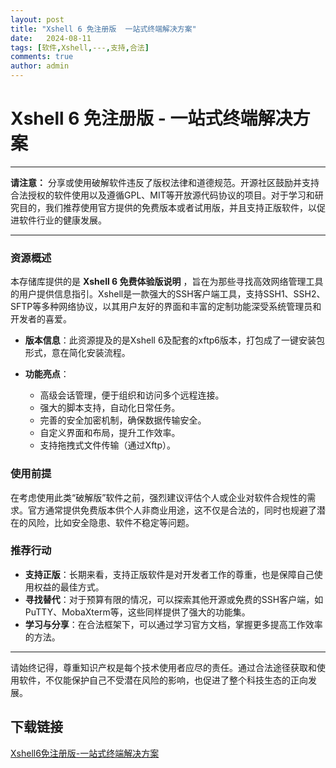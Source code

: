 ```yaml
---
layout: post
title: "Xshell 6 免注册版  一站式终端解决方案"
date:   2024-08-11
tags: [软件,Xshell,---,支持,合法]
comments: true
author: admin
---
```

# Xshell 6 免注册版 - 一站式终端解决方案

---

**请注意：** 分享或使用破解软件违反了版权法律和道德规范。开源社区鼓励并支持合法授权的软件使用以及遵循GPL、MIT等开放源代码协议的项目。对于学习和研究目的，我们推荐使用官方提供的免费版本或者试用版，并且支持正版软件，以促进软件行业的健康发展。

---

### 资源概述

本存储库提供的是 **Xshell 6 免费体验版说明** ，旨在为那些寻找高效网络管理工具的用户提供信息指引。Xshell是一款强大的SSH客户端工具，支持SSH1、SSH2、SFTP等多种网络协议，以其用户友好的界面和丰富的定制功能深受系统管理员和开发者的喜爱。

- **版本信息**：此资源提及的是Xshell 6及配套的xftp6版本，打包成了一键安装包形式，意在简化安装流程。
  
- **功能亮点**：
  - 高级会话管理，便于组织和访问多个远程连接。
  - 强大的脚本支持，自动化日常任务。
  - 完善的安全加密机制，确保数据传输安全。
  - 自定义界面和布局，提升工作效率。
  - 支持拖拽式文件传输（通过Xftp）。

### 使用前提

在考虑使用此类“破解版”软件之前，强烈建议评估个人或企业对软件合规性的需求。官方通常提供免费版本供个人非商业用途，这不仅是合法的，同时也规避了潜在的风险，比如安全隐患、软件不稳定等问题。

### 推荐行动

- **支持正版**：长期来看，支持正版软件是对开发者工作的尊重，也是保障自己使用权益的最佳方式。
- **寻找替代**：对于预算有限的情况，可以探索其他开源或免费的SSH客户端，如PuTTY、MobaXterm等，这些同样提供了强大的功能集。
- **学习与分享**：在合法框架下，可以通过学习官方文档，掌握更多提高工作效率的方法。

---

请始终记得，尊重知识产权是每个技术使用者应尽的责任。通过合法途径获取和使用软件，不仅能保护自己不受潜在风险的影响，也促进了整个科技生态的正向发展。

## 下载链接

[Xshell6免注册版-一站式终端解决方案](https://pan.quark.cn/s/a86130d9a636)
